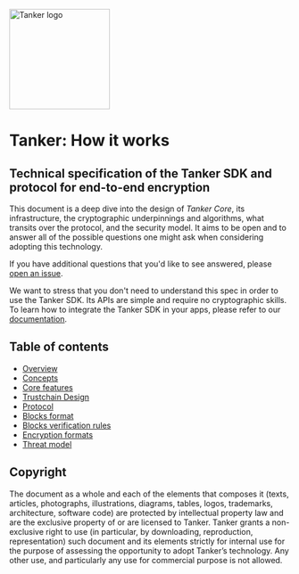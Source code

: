 <a href="#readme"><img src="https://tanker.io/images/github-logo.png" alt="Tanker logo" width="180" /></a>

# Tanker: How it works

## Technical specification of the Tanker SDK and protocol for end-to-end encryption

This document is a deep dive into the design of *Tanker Core*, its infrastructure, the cryptographic underpinnings and algorithms, what transits over the protocol, and the security model. It aims to be open and to answer all of the possible questions one might ask when considering adopting this technology.

If you have additional questions that you'd like to see answered, please [open an issue](../../issues/new).

We want to stress that you don't need to understand this spec in order to use the Tanker SDK. Its APIs are simple and require no cryptographic skills. To learn how to integrate the Tanker SDK in your apps, please refer to our [documentation](https://tanker.io/docs).

## Table of contents

* [Overview](overview.md)
* [Concepts](concepts.md)
* [Core features](features.md)
* [Trustchain Design](trustchain_design.md)
* [Protocol](protocol.md)
* [Blocks format](blocks_format.md)
* [Blocks verification rules](blocks_verification.md)
* [Encryption formats](encryption_formats.md)
* [Threat model](threat_model.md)

## Copyright

The document as a whole and each of the elements that composes it (texts, articles, photographs, illustrations, diagrams, tables, logos, trademarks, architecture, software code) are protected by intellectual property law and are the exclusive property of or are licensed to Tanker. Tanker grants a non-exclusive right to use (in particular, by downloading, reproduction, representation) such document and its elements strictly for internal use for the purpose of assessing the opportunity to adopt Tanker’s technology. Any other use, and particularly any use for commercial purpose is not allowed.
